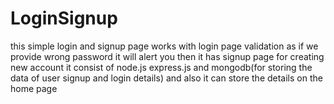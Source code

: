 # LoginSignup
this simple login and signup page works with login page validation as if we provide wrong password it will alert you then it has signup page for creating new account it consist of node.js express.js and mongodb(for storing the data of user signup and login details) and also it can store the details on the home page
